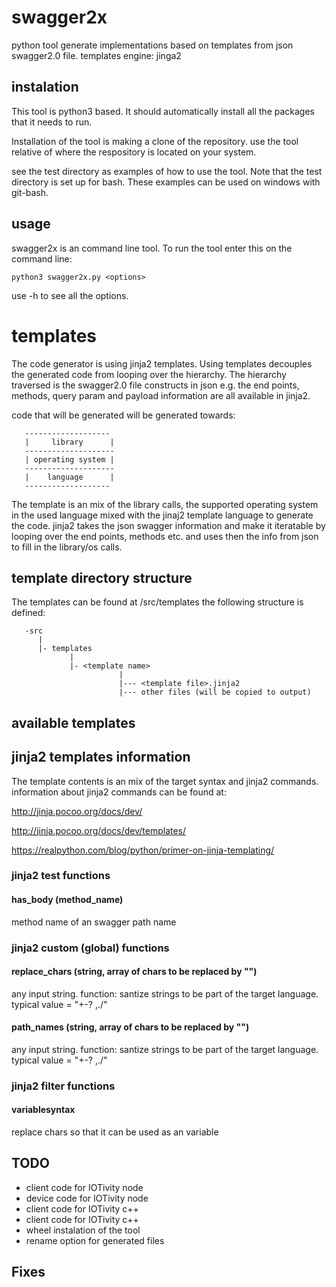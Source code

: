 # swagger2x

python tool
generate implementations based on templates from json swagger2.0 file.
templates engine: jinga2

## instalation
This tool is python3 based.
It should automatically install all the packages that it needs to run.

Installation of the tool is making a clone of the repository.
use the tool relative of where the respository is located on your system.

see the test directory as examples of how to use the tool.
Note that the test directory is set up for bash.
These examples can be used on windows with git-bash.


## usage
swagger2x is an command line tool.
To run the tool enter this on the command line:

```python3 swagger2x.py <options>```

use -h to see all the options.

# templates

The code generator is using jinja2 templates.
Using templates decouples the generated code from looping over the hierarchy.
The hierarchy traversed is the swagger2.0 file constructs in json
e.g. the end points, methods, query param and payload information are all available in jinja2.

code that will be generated will be generated towards:

       -------------------
       |     library      |
       --------------------
       | operating system |
       --------------------
       |    language      |
       -------------------

The template is an mix of the library calls, the supported operating system in the used language mixed with the jinaj2 template language to generate the code.
jinja2 takes the json swagger information and make it iteratable by looping over the end points, methods etc. and uses then the info from json to fill in the library/os calls.


## template directory structure
The templates can be found at /src/templates
the following structure is defined:

       -src
          |
          |- templates
                 |
                 |- <template name>
                            |
                            |--- <template file>.jinja2
                            |--- other files (will be copied to output)

## available templates

<list here>

## jinja2 templates information
The template contents is an mix of the target syntax and jinja2 commands.
information about jinja2 commands can be found at:

http://jinja.pocoo.org/docs/dev/

http://jinja.pocoo.org/docs/dev/templates/

https://realpython.com/blog/python/primer-on-jinja-templating/


### jinja2 test functions

#### has_body (method_name)
method name of an swagger path name


### jinja2 custom (global) functions

#### replace_chars (string, array of chars to be replaced by "")
any input string.
function: santize strings to be part of the target language.
typical value = "+-? ,./"


#### path_names (string, array of chars to be replaced by "")
any input string.
function: santize strings to be part of the target language.
typical value = "+-? ,./"

### jinja2 filter functions

#### variablesyntax
replace chars so that it can be used as an variable


## TODO

- client code for IOTivity node
- device code for IOTivity node
- client code for IOTivity c++
- client code for IOTivity c++
- wheel instalation of the tool
- rename option for generated files

## Fixes

<list fixes here>
